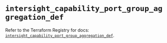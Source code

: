 # `intersight_capability_port_group_aggregation_def`

Refer to the Terraform Registry for docs: [`intersight_capability_port_group_aggregation_def`](https://registry.terraform.io/providers/ciscodevnet/intersight/1.0.71/docs/resources/capability_port_group_aggregation_def).
